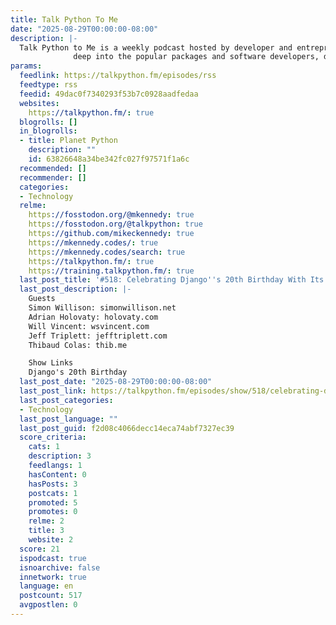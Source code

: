 ```yaml
---
title: Talk Python To Me
date: "2025-08-29T00:00:00-08:00"
description: |-
  Talk Python to Me is a weekly podcast hosted by developer and entrepreneur Michael Kennedy. We dive
              deep into the popular packages and software developers, data scientists, and incredible
params:
  feedlink: https://talkpython.fm/episodes/rss
  feedtype: rss
  feedid: 49dac0f7340293f53b7c0928aadfedaa
  websites:
    https://talkpython.fm/: true
  blogrolls: []
  in_blogrolls:
  - title: Planet Python
    description: ""
    id: 63826648a34be342fc027f97571f1a6c
  recommended: []
  recommender: []
  categories:
  - Technology
  relme:
    https://fosstodon.org/@mkennedy: true
    https://fosstodon.org/@talkpython: true
    https://github.com/mikeckennedy: true
    https://mkennedy.codes/: true
    https://mkennedy.codes/search: true
    https://talkpython.fm/: true
    https://training.talkpython.fm/: true
  last_post_title: '#518: Celebrating Django''s 20th Birthday With Its Creators'
  last_post_description: |-
    Guests
    Simon Willison: simonwillison.net
    Adrian Holovaty: holovaty.com
    Will Vincent: wsvincent.com
    Jeff Triplett: jefftriplett.com
    Thibaud Colas: thib.me

    Show Links
    Django's 20th Birthday
  last_post_date: "2025-08-29T00:00:00-08:00"
  last_post_link: https://talkpython.fm/episodes/show/518/celebrating-djangos-20th-birthday-with-its-creators
  last_post_categories:
  - Technology
  last_post_language: ""
  last_post_guid: f2d08c4066decc14eca74abf7327ec39
  score_criteria:
    cats: 1
    description: 3
    feedlangs: 1
    hasContent: 0
    hasPosts: 3
    postcats: 1
    promoted: 5
    promotes: 0
    relme: 2
    title: 3
    website: 2
  score: 21
  ispodcast: true
  isnoarchive: false
  innetwork: true
  language: en
  postcount: 517
  avgpostlen: 0
---
```

